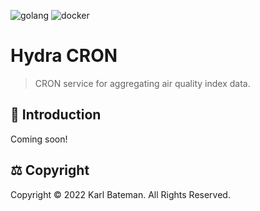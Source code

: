 ![golang](https://img.shields.io/badge/golang-1.19-cyan?style=for-the-badge) ![docker](https://img.shields.io/badge/docker-20.10-blue?style=for-the-badge)

# Hydra CRON

> CRON service for aggregating air quality index data.

## 📡 Introduction

Coming soon!

## ⚖️ Copyright

Copyright © 2022 Karl Bateman. All Rights Reserved.
